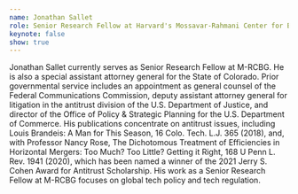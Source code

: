 ```yaml
---
name: Jonathan Sallet
role: Senior Research Fellow at Harvard's Mossavar-Rahmani Center for Business and Government
keynote: false
show: true
---
```


Jonathan Sallet currently serves as Senior Research Fellow at M-RCBG. He is also a special assistant attorney general for the State of Colorado. Prior governmental service includes an appointment as general counsel of the Federal Communications Commission, deputy assistant attorney general for litigation in the antitrust division of the U.S. Department of Justice, and director of the Office of Policy &amp; Strategic Planning for the U.S. Department of Commerce. His publications concentrate on antitrust issues, including Louis Brandeis: A Man for This Season, 16 Colo. Tech. L.J. 365 (2018), and, with Professor Nancy Rose, The Dichotomous Treatment of Efficiencies in Horizontal Mergers: Too Much? Too Little? Getting it Right, 168 U Penn L. Rev. 1941 (2020), which has been named a winner of the 2021 Jerry S. Cohen Award for Antitrust Scholarship. His work as a Senior Research Fellow at M-RCBG focuses on global tech policy and tech regulation.